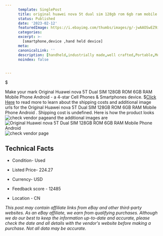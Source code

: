 ```yaml
---
      template: SinglePost
      title: original huawei nova 5t dual sim 128gb rom 6gb ram mobile phone android 
      status: Published
      date: '2023-02-12'
      featuredImage: https://i.ebayimg.com/thumbs/images/g/-jwAAOSwEZ9ialxE/s-l225.jpg
      categories: 
      excerpt: >-
        [smartphone,device ,hand held device]
      meta:
      canonicalLink: ''
      description: [handheld,industrially made,well crafted,Portable,Mobile,Compact,Convenient,Lightweight,Maneuverable,Man-portable,Miniature,Carriable,Hand-held,Light,Holdable,Transportable,Mobile device,Pocket-sized,On-the-go,Wireless,Cordless,Compact size,Convenient size, smartphone,device ,hand held device]
      noindex: false
      
        
---
```

$

Make your mark Original Huawei nova 5T Dual SIM 128GB ROM 6GB RAM Mobile Phone Android  - a 4-star Cell Phones & Smartphones device.
$[Click Here](https://www.ebay.com/itm/154981862324?hash=item2415a38bb4%3Ag%3A-jwAAOSwEZ9ialxE&mkevt=1&mkcid=1&mkrid=711-53200-19255-0&campid=%253CePNCampaignId%253E&customid=%253CreferenceId%253E&toolid=10049) to read more to learn about the shipping costs and additional image urls for the Original Huawei nova 5T Dual SIM 128GB ROM 6GB RAM Mobile Phone Android . Shipping cost is undefined. Here is how the product looks ![check vendor page](https://i.ebayimg.com/thumbs/images/g/-jwAAOSwEZ9ialxE/s-l225.jpg)and the additional images are![Original Huawei nova 5T Dual SIM 128GB ROM 6GB RAM Mobile Phone Android ](https://i.ebayimg.com/images/g/-jwAAOSwEZ9ialxE/s-l1200.jpg)![check vendor page](https://origin-galleryplus.ebayimg.com/ws/web/154981862324_2_0_1/225x225.jpg,https://origin-galleryplus.ebayimg.com/ws/web/154981862324_3_0_1/225x225.jpg,https://origin-galleryplus.ebayimg.com/ws/web/154981862324_4_0_1/225x225.jpg,https://origin-galleryplus.ebayimg.com/ws/web/154981862324_5_0_1/225x225.jpg)



 ## Technical Facts 



     
      

 - Condition- Used 


      

 - Listed Price- 224.27 


      

 - Currency- USD 


      

 - Feedback score - 12485 


      

 - Location - CN 


      
      

 *_This post may contain affiliate links from eBay and other third-party websites. As an eBay affiliate, we earn from qualifying purchases. Although we do our best to keep the information up-to-date and accurate, please check the date and all details with the vendor's website before making a purchase. Not all data may be accurate._*







